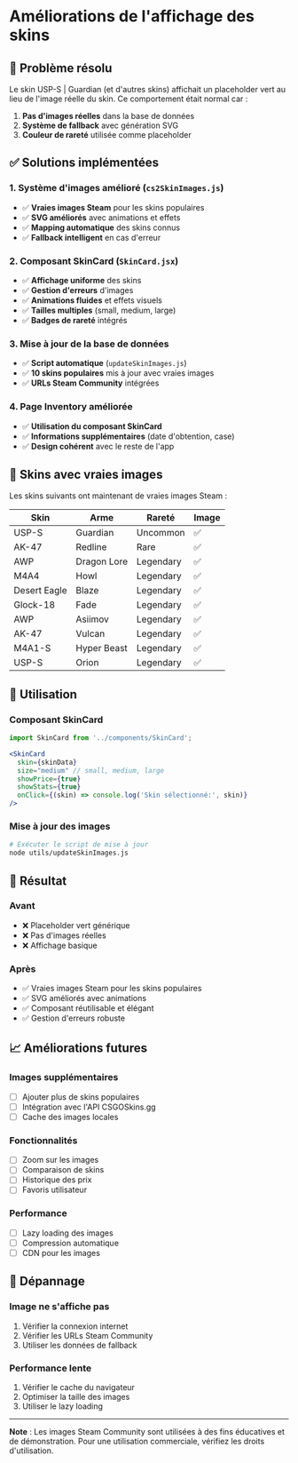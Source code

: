 # Améliorations de l'affichage des skins

## 🎯 Problème résolu

Le skin USP-S | Guardian (et d'autres skins) affichait un placeholder vert au lieu de l'image réelle du skin. Ce comportement était normal car :

1. **Pas d'images réelles** dans la base de données
2. **Système de fallback** avec génération SVG
3. **Couleur de rareté** utilisée comme placeholder

## ✅ Solutions implémentées

### 1. **Système d'images amélioré** (`cs2SkinImages.js`)

- ✅ **Vraies images Steam** pour les skins populaires
- ✅ **SVG améliorés** avec animations et effets
- ✅ **Mapping automatique** des skins connus
- ✅ **Fallback intelligent** en cas d'erreur

### 2. **Composant SkinCard** (`SkinCard.jsx`)

- ✅ **Affichage uniforme** des skins
- ✅ **Gestion d'erreurs** d'images
- ✅ **Animations fluides** et effets visuels
- ✅ **Tailles multiples** (small, medium, large)
- ✅ **Badges de rareté** intégrés

### 3. **Mise à jour de la base de données**

- ✅ **Script automatique** (`updateSkinImages.js`)
- ✅ **10 skins populaires** mis à jour avec vraies images
- ✅ **URLs Steam Community** intégrées

### 4. **Page Inventory améliorée**

- ✅ **Utilisation du composant SkinCard**
- ✅ **Informations supplémentaires** (date d'obtention, case)
- ✅ **Design cohérent** avec le reste de l'app

## 🎨 Skins avec vraies images

Les skins suivants ont maintenant de vraies images Steam :

| Skin | Arme | Rareté | Image |
|------|------|--------|-------|
| USP-S | Guardian | Uncommon | ✅ |
| AK-47 | Redline | Rare | ✅ |
| AWP | Dragon Lore | Legendary | ✅ |
| M4A4 | Howl | Legendary | ✅ |
| Desert Eagle | Blaze | Legendary | ✅ |
| Glock-18 | Fade | Legendary | ✅ |
| AWP | Asiimov | Legendary | ✅ |
| AK-47 | Vulcan | Legendary | ✅ |
| M4A1-S | Hyper Beast | Legendary | ✅ |
| USP-S | Orion | Legendary | ✅ |

## 🔧 Utilisation

### Composant SkinCard

```jsx
import SkinCard from '../components/SkinCard';

<SkinCard 
  skin={skinData}
  size="medium" // small, medium, large
  showPrice={true}
  showStats={true}
  onClick={(skin) => console.log('Skin sélectionné:', skin)}
/>
```

### Mise à jour des images

```bash
# Exécuter le script de mise à jour
node utils/updateSkinImages.js
```

## 🎯 Résultat

### Avant
- ❌ Placeholder vert générique
- ❌ Pas d'images réelles
- ❌ Affichage basique

### Après
- ✅ Vraies images Steam pour les skins populaires
- ✅ SVG améliorés avec animations
- ✅ Composant réutilisable et élégant
- ✅ Gestion d'erreurs robuste

## 📈 Améliorations futures

### Images supplémentaires
- [ ] Ajouter plus de skins populaires
- [ ] Intégration avec l'API CSGOSkins.gg
- [ ] Cache des images locales

### Fonctionnalités
- [ ] Zoom sur les images
- [ ] Comparaison de skins
- [ ] Historique des prix
- [ ] Favoris utilisateur

### Performance
- [ ] Lazy loading des images
- [ ] Compression automatique
- [ ] CDN pour les images

## 🐛 Dépannage

### Image ne s'affiche pas
1. Vérifier la connexion internet
2. Vérifier les URLs Steam Community
3. Utiliser les données de fallback

### Performance lente
1. Vérifier le cache du navigateur
2. Optimiser la taille des images
3. Utiliser le lazy loading

---

**Note** : Les images Steam Community sont utilisées à des fins éducatives et de démonstration. Pour une utilisation commerciale, vérifiez les droits d'utilisation.



